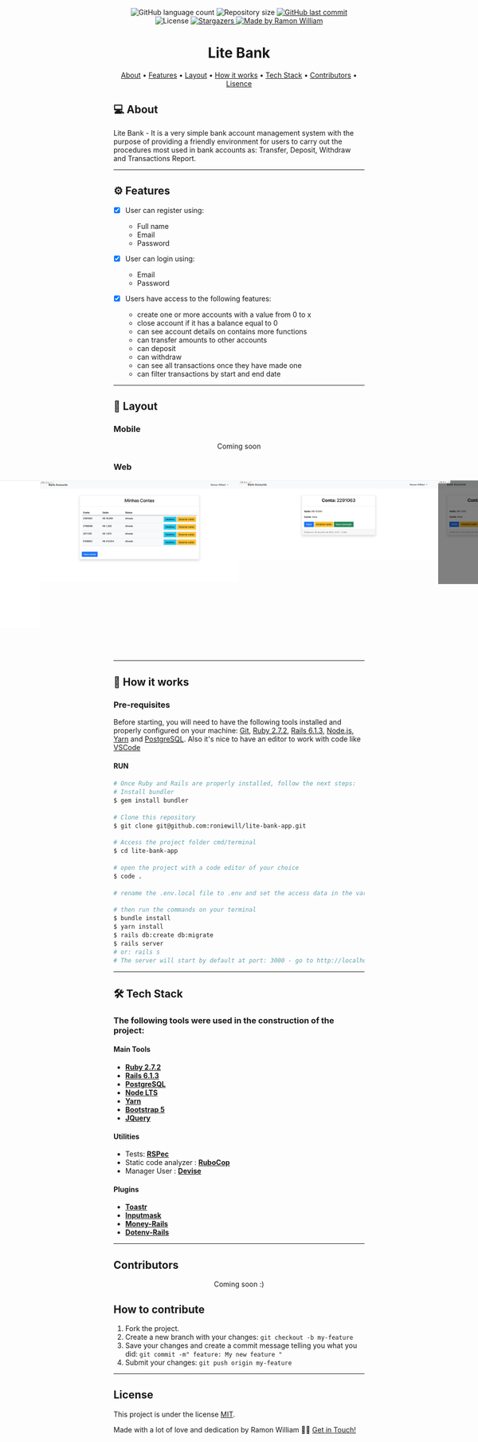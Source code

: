 



<p align="center">
  <img alt="GitHub language count" src="https://img.shields.io/github/languages/count/roniewill/lite-bank-app?style=flat-square&logo=appveyor">

  <img alt="Repository size" src="https://img.shields.io/github/repo-size/roniewill/lite-bank-app?style=flat-square&logo=appveyor">
  
  <a href="https://github.com/roniewill/lite-bank-app/commits/main">
    <img alt="GitHub last commit" src="https://img.shields.io/github/last-commit/roniewill/lite-bank-app?style=flat-square&logo=appveyor">
  </a>
    
  <img alt="License" src="https://img.shields.io/badge/license-MIT-brightgreen?style=flat-square&logo=appveyor">
  
  <a href="https://github.com/roniewill/lite-bank-app">
    <img alt="Stargazers" src="https://img.shields.io/github/stars/roniewill/lite-bank-app?style=flat-square&logo=appveyor">
  </a>

  <a href="https://www.linkedin.com/in/ramonwilliam/">
    <img alt="Made by Ramon William" src="https://img.shields.io/badge/Made%20by-Ramon%20William-blue?style=flat-square&logo=appveyor">
  </a>
</p>


<h1 align="center"> Lite Bank </h1>

<p align="center">
 <a href="#-about">About</a> •
 <a href="#-features">Features</a> •
 <a href="#-layout">Layout</a> • 
 <a href="#-how-it-works">How it works</a> • 
 <a href="#-tech-stack">Tech Stack</a> • 
 <a href="#contributors">Contributors</a> • 
 <a href="#lisence">Lisence</a>
</p>


## 💻 About

Lite Bank - It is a very simple bank account management system with the purpose of providing a friendly environment for users to carry out the procedures most used in bank accounts as: Transfer, Deposit, Withdraw and Transactions Report.

---


## ⚙️ Features

- [x] User can register using: 
  - Full name 
  - Email 
  - Password 

- [x] User can login using: 
  - Email 
  - Password 
  
- [x] Users have access to the following features: 
  - create one or more accounts with a value from 0 to x 
  - close account if it has a balance equal to 0 
  - can see account details on contains more functions 
  - can transfer amounts to other accounts 
  - can deposit 
  - can withdraw 
  - can see all transactions once they have made one 
  - can filter transactions by start and end date

---


## 🎨 Layout

### Mobile

<p align="center">Coming soon</p>

### Web

<p align="center" style="display: flex; align-items: flex-start; justify-content: center;">
  <img alt="LiteBanApp" title="#LiteBanApp" src="./public/layouts/signup.png" width="400px">
  <img alt="LiteBanApp" title="#LiteBanApp" src="./public/layouts/login.png" width="400px">
  <img alt="LiteBanApp" title="#LiteBanApp" src="./public/layouts/account-list.png" width="400px">
  <img alt="LiteBanApp" title="#LiteBanApp" src="./public/layouts/account-detail.png" width="400px">
  <img alt="LiteBanApp" title="#LiteBanApp" src="./public/layouts/new-transaction.png" width="400px">
  <img alt="LiteBanApp" title="#LiteBanApp" src="./public/layouts/report-transactions.png" width="400px">
</p>

---


## 🚀 How it works

### Pre-requisites

Before starting, you will need to have the following tools installed and properly configured on your machine:
[Git](https://git-scm.com), [Ruby 2.7.2](https://www.ruby-lang.org/), [Rails 6.1.3](https://rubyonrails.org/), [Node.js](https://nodejs.org/en/), [Yarn](https://yarnpkg.com/) and [PostgreSQL](https://www.postgresql.org/). 
Also it's nice to have an editor to work with code like [VSCode](https://code.visualstudio.com/)

#### RUN

```bash
# Once Ruby and Rails are properly installed, follow the next steps:
# Install bundler
$ gem install bundler

# Clone this repository
$ git clone git@github.com:roniewill/lite-bank-app.git

# Access the project folder cmd/terminal
$ cd lite-bank-app

# open the project with a code editor of your choice
$ code .

# rename the .env.local file to .env and set the access data in the variables

# then run the commands on your terminal
$ bundle install
$ yarn install
$ rails db:create db:migrate
$ rails server 
# or: rails s
# The server will start by default at port: 3000 - go to http://localhost:3000

```

---


## 🛠 Tech Stack

### The following tools were used in the construction of the project:

#### **Main Tools**

-   **[Ruby 2.7.2](https://www.ruby-lang.org/en/downloads/)**
-   **[Rails 6.1.3](https://github.com/rails/rails/tree/v6.1.3)**
-   **[PostgreSQL](https://www.postgresql.org/)**
-   **[Node LTS](https://nodejs.org/en/)**
-   **[Yarn](https://yarnpkg.com/)**
-   **[Bootstrap 5](https://getbootstrap.com/docs/5.0/getting-started/download/)**
-   **[JQuery](https://blog.jquery.com/2021/03/02/jquery-3-6-0-released/)**


#### **Utilities**

-   Tests:  **[RSPec](https://rspec.info/)**
-   Static code analyzer :  **[RuboCop](https://github.com/rubocop/rubocop)**
-   Manager User :  **[Devise](https://github.com/heartcombo/devise)**

#### **Plugins**

- **[Toastr](https://github.com/CodeSeven/toastr)**
- **[Inputmask](https://github.com/RobinHerbots/Inputmask)**
- **[Money-Rails](https://github.com/RubyMoney/money-rails/)**
- **[Dotenv-Rails](https://github.com/bkeepers/dotenv)**

---


## Contributors

<p align="center">Coming soon :)</p>

## How to contribute

1. Fork the project.
2. Create a new branch with your changes: `git checkout -b my-feature`
3. Save your changes and create a commit message telling you what you did: `git commit -m" feature: My new feature "`
4. Submit your changes: `git push origin my-feature`

---


## License

This project is under the license [MIT](./LICENSE).

Made with a lot of love and dedication by Ramon William 👋🏽 [Get in Touch!](Https://www.linkedin.com/in/ramonwilliam/)
